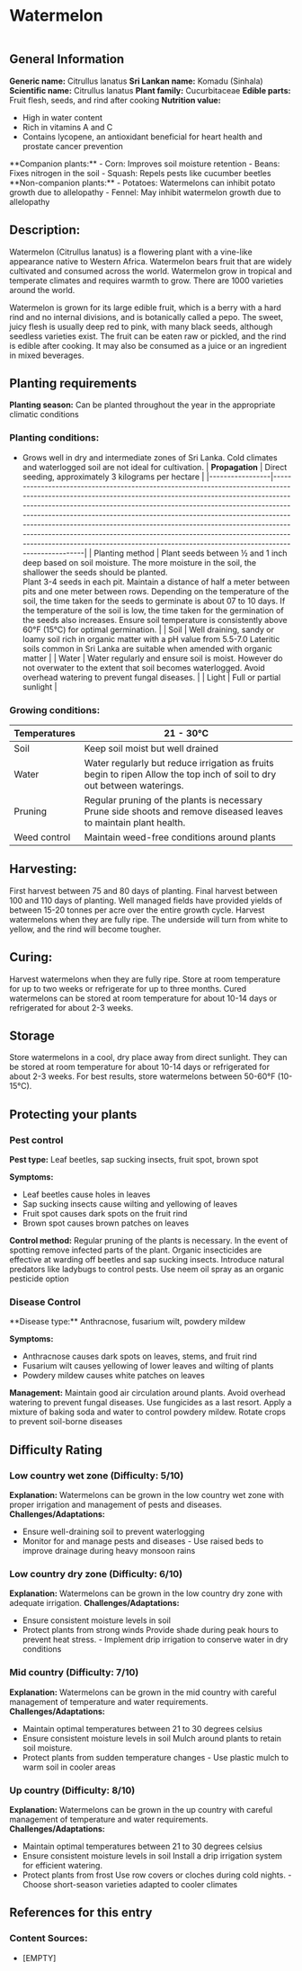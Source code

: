 # Watermelon
<IMAGE>

## General Information
**Generic name:** Citrullus lanatus
**Sri Lankan name:** Komadu (Sinhala)
**Scientific name:** Citrullus lanatus
**Plant family:** Cucurbitaceae
**Edible parts:** Fruit flesh, seeds, and rind after cooking
**Nutrition value:**
<update>
- High in water content
- Rich in vitamins A and C
- Contains lycopene, an antioxidant beneficial for heart health and prostate cancer prevention
</update>
**Companion plants:**
  <update>
- Corn: Improves soil moisture retention
- Beans: Fixes nitrogen in the soil
- Squash: Repels pests like cucumber beetles
</update>
**Non-companion plants:**
  <update>
- Potatoes: Watermelons can inhibit potato growth due to allelopathy
- Fennel: May inhibit watermelon growth due to allelopathy
</update>

## Description:
Watermelon (Citrullus lanatus) is a flowering plant with a vine-like appearance native to Western Africa. Watermelon bears fruit that are widely cultivated and consumed across the world. Watermelon grow in tropical and temperate climates and requires warmth to grow. There are 1000 varieties around the world.

Watermelon is grown for its large edible fruit, which is a berry with a hard rind and no internal divisions, and is botanically called a pepo. The sweet, juicy flesh is usually deep red to pink, with many black seeds, although seedless varieties exist. The fruit can be eaten raw or pickled, and the rind is edible after cooking. It may also be consumed as a juice or an ingredient in mixed beverages.

## Planting requirements
**Planting season:** Can be planted throughout the year in the appropriate climatic conditions

### Planting conditions:
- Grows well in dry and intermediate zones of Sri Lanka. Cold climates and waterlogged soil are not ideal for cultivation.
| **Propagation** | Direct seeding, approximately 3 kilograms per hectare                                                                                                                                                                                                                                                                                                                                                                                                                                                                                                      |
|-----------------|------------------------------------------------------------------------------------------------------------------------------------------------------------------------------------------------------------------------------------------------------------------------------------------------------------------------------------------------------------------------------------------------------------------------------------------------------------------------------------------------------------------------------------------------------------|
| Planting method | Plant seeds between ½ and 1 inch deep based on soil moisture. The more moisture in the soil, the shallower the seeds should be planted.<br>Plant 3-4 seeds in each pit. Maintain a distance of half a meter between pits and one meter between rows. Depending on the temperature of the soil, the time taken for the seeds to germinate is about 07 to 10 days. If the temperature of the soil is low, the time taken for the germination of the seeds also increases. Ensure soil temperature is consistently above 60°F (15°C) for optimal germination. |
| Soil            | Well draining, sandy or loamy soil rich in organic matter with a pH value from 5.5-7.0 <update>Lateritic soils common in Sri Lanka are suitable when amended with organic matter</update>                                                                                                                                                                                                                                                                                                                                                                  |
| Water           | Water regularly and ensure soil is moist. However do not overwater to the extent that soil becomes waterlogged. Avoid overhead watering to prevent fungal diseases.                                                                                                                                                                                                                                                                                                                                                                                        |
| Light           | Full or partial sunlight                                                                                                                                                                                                                                                                                                                                                                                                                                                                                                                                   |

### Growing conditions:

| **Temperatures** | 21 - 30°C                                                                                                               |
|------------------|-------------------------------------------------------------------------------------------------------------------------|
| Soil             | Keep soil moist but well drained                                                                                        |
| Water            | Water regularly but reduce irrigation as fruits begin to ripen Allow the top inch of soil to dry out between waterings. |
| Pruning          | Regular pruning of the plants is necessary Prune side shoots and remove diseased leaves to maintain plant health.       |
| Weed control     | Maintain weed-free conditions around plants                                                                             |

## Harvesting:
First harvest between 75 and 80 days of planting. Final harvest between 100 and 110 days of planting. Well managed fields have provided yields of between 15-20 tonnes per acre over the entire growth cycle. <update>Harvest watermelons when they are fully ripe. The underside will turn from white to yellow, and the rind will become tougher.</update>

## Curing:
<update>Harvest watermelons when they are fully ripe. Store at room temperature for up to two weeks or refrigerate for up to three months. Cured watermelons can be stored at room temperature for about 10-14 days or refrigerated for about 2-3 weeks.</update>

## Storage
<update>Store watermelons in a cool, dry place away from direct sunlight. They can be stored at room temperature for about 10-14 days or refrigerated for about 2-3 weeks. For best results, store watermelons between 50-60°F (10-15°C).</update>

## Protecting your plants
### Pest control
**Pest type:** Leaf beetles, sap sucking insects, fruit spot, brown spot

**Symptoms:**
<update>
- Leaf beetles cause holes in leaves
- Sap sucking insects cause wilting and yellowing of leaves
- Fruit spot causes dark spots on the fruit rind
- Brown spot causes brown patches on leaves
</update>

**Control method:** Regular pruning of the plants is necessary. In the event of spotting remove infected parts of the plant. Organic insecticides are effective at warding off beetles and sap sucking insects. Introduce natural predators like ladybugs to control pests. <update>Use neem oil spray as an organic pesticide option</update>

### Disease Control
<update>
**Disease type:** Anthracnose, fusarium wilt, powdery mildew

**Symptoms:**
- Anthracnose causes dark spots on leaves, stems, and fruit rind
- Fusarium wilt causes yellowing of lower leaves and wilting of plants
- Powdery mildew causes white patches on leaves

**Management:** Maintain good air circulation around plants. Avoid overhead watering to prevent fungal diseases. Use fungicides as a last resort. Apply a mixture of baking soda and water to control powdery mildew. Rotate crops to prevent soil-borne diseases</update>

## Difficulty Rating
### Low country wet zone (Difficulty: 5/10)
**Explanation:** Watermelons can be grown in the low country wet zone with proper irrigation and management of pests and diseases.
**Challenges/Adaptations:**
- Ensure well-draining soil to prevent waterlogging
- Monitor for and manage pests and diseases
<update>- Use raised beds to improve drainage during heavy monsoon rains</update>

### Low country dry zone (Difficulty: 6/10)
**Explanation:** Watermelons can be grown in the low country dry zone with adequate irrigation.
**Challenges/Adaptations:**
- Ensure consistent moisture levels in soil
- Protect plants from strong winds Provide shade during peak hours to prevent heat stress.
<update>- Implement drip irrigation to conserve water in dry conditions</update>

### Mid country (Difficulty: 7/10)
**Explanation:** Watermelons can be grown in the mid country with careful management of temperature and water requirements.
**Challenges/Adaptations:**
- Maintain optimal temperatures between 21 to 30 degrees celsius
- Ensure consistent moisture levels in soil Mulch around plants to retain soil moisture.
- Protect plants from sudden temperature changes
<update>- Use plastic mulch to warm soil in cooler areas</update>

### Up country (Difficulty: 8/10)
**Explanation:** Watermelons can be grown in the up country with careful management of temperature and water requirements.
**Challenges/Adaptations:**
- Maintain optimal temperatures between 21 to 30 degrees celsius
- Ensure consistent moisture levels in soil Install a drip irrigation system for efficient watering.
- Protect plants from frost Use row covers or cloches during cold nights.
<update>- Choose short-season varieties adapted to cooler climates</update>

## References for this entry
### Content Sources:
- [EMPTY]